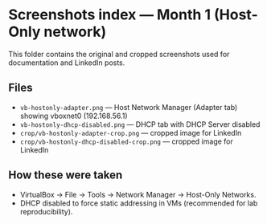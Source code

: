 # Screenshots index — Month 1 (Host-Only network)

This folder contains the original and cropped screenshots used for documentation and LinkedIn posts.

## Files
- `vb-hostonly-adapter.png` — Host Network Manager (Adapter tab) showing vboxnet0 (192.168.56.1)
- `vb-hostonly-dhcp-disabled.png` — DHCP tab with DHCP Server disabled
- `crop/vb-hostonly-adapter-crop.png` — cropped image for LinkedIn
- `crop/vb-hostonly-dhcp-disabled-crop.png` — cropped image for LinkedIn

## How these were taken
- VirtualBox → File → Tools → Network Manager → Host-Only Networks.
- DHCP disabled to force static addressing in VMs (recommended for lab reproducibility).

